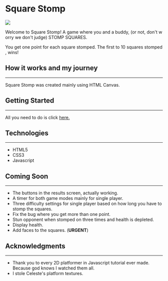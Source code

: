 # Square Stomp


![](https://i.imgur.com/MZ7X04a.png)

Welcome to Square Stomp! A game where you and a buddy, (or not, don't worry we don't judge)
STOMP SQUARES. 

You get one point for each square stomped. The first to 10 squares stomped, wins!

## How it works and my journey
---
Square Stomp was created mainly using HTML Canvas. 


## Getting Started
---
All you need to do is click  [here.](https://randyshub.github.io/SquareStomp/)

## Technologies
---

-  HTML5
-  CSS3
-  Javascript

## Coming Soon
---
- The buttons in the results screen, actually working.
- A timer for both game modes mainly for single player.
- Three difficulty settings for single player based on how long you have to stomp the squares.
- Fix the bug where you get more than one point.
- Stun opponent when stomped on three times and health is depleted. 
- Display health.
- Add faces to the squares. (**URGENT**)


## Acknowledgments
---
- Thank you to every 2D platformer in Javascript tutorial ever made. Because god knows I watched them all. 
- I stole Celeste's platform textures.
 